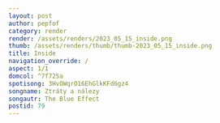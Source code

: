```yaml
---
layout: post
author: pepfof
category: render
render: /assets/renders/2023_05_15_inside.png
thumb: /assets/renders/thumb/thumb-2023_05_15_inside.png
title: Inside
navigation_override: /
aspect: 1/1
domcol: ^7f725a
spotisong: 3HvOWqrO16EhGlkKFd6gz4
songname: Ztráty a nálezy
songautr: The Blue Effect
postid: 79
---
```


<!--USER BEGIN 1-->

<!--USER END 1-->

<!--more-->
<!--USER BEGIN 2-->

<!--USER END 2-->

